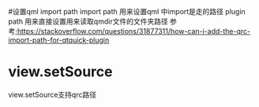 #设置qml import path
import path 用来设置qml 中import是走的路径
plugin path 用来直接设置用来读取qmdir文件的文件夹路径
参考;https://stackoverflow.com/questions/31877311/how-can-i-add-the-qrc-import-path-for-qtquick-plugin

# view.setSource
view.setSource支持qrc路径




